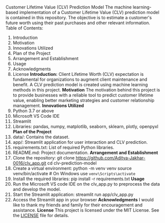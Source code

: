 Customer Lifetime Value (CLV) Prediction Model
The machine learning-based implementation of a Customer Lifetime Value (CLV) prediction model is contained in this repository. The objective is to estimate a customer's future worth using their past purchases and other relevant information.
Table of Contents:
1. Introduction
2. Motivation
3. Innovations Utilized
4. Plan of the Project
5. Arrangement and Establishment
6. Usage
7. Acknowledgments
8. License
**Introduction:**
Client Lifetime Worth (CLV) expectation is fundamental for organizations to augment client maintenance and benefit. A CLV prediction model is created using machine learning methods in this project.
**Motivation**
The motivation behind this project is to provide businesses with a reliable tool to predict customer lifetime value, enabling better marketing strategies and customer relationship management.
**Innovations Utilized**
1. Python 3.7 or above
2. Microsoft VS Code IDE
3. Streamlit
4. Libraries: pandas, numpy, matplotlib, seaborn, sklearn, plotly, openpyxl
**Plan of the Project**
1. data/: Contains the dataset.
2. app/: Streamlit application for user interaction and CLV prediction.
3. requirements.txt: List of required Python libraries.
4. README.md: Project documentation.
**Arrangement and Establishment**
1. Clone the repository:
   git clone https://github.com/Aditya-Jakhar-0016/clv_app.git
   cd clv-prediction-model
2. Create a virtual environment:
   python -m venv venv
   source venv/bin/activate  # On Windows use `venv\Scripts\activate`
3. Install the required libraries:
    pip install -r requirements.txt
**Usage**
1. Run the Microsoft VS code IDE on the clv_app.py  to preprocess the data and develop the model.
2. Start the Streamlit application:
   streamlit run app/clv_app.py
3. Access the Streamlit app in your browser
**Acknowledgments**
I would like to thank my friends and family for their encouragement and assistance.
**License**
This project is licensed under the MIT License. See the [LICENSE](LICENSE) file for details.
   

